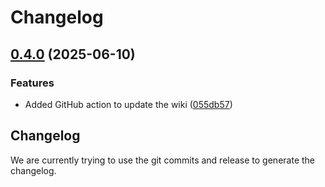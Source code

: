 # Changelog

## [0.4.0](https://github.com/BoomiWeb/bc-migration/compare/v0.3.1...v0.4.0) (2025-06-10)


### Features

* Added GitHub action to update the wiki ([055db57](https://github.com/BoomiWeb/bc-migration/commit/055db57beac1aacda5bed3b9a1328f96e877dcc3))

## Changelog

We are currently trying to use the git commits and release to generate the changelog.
